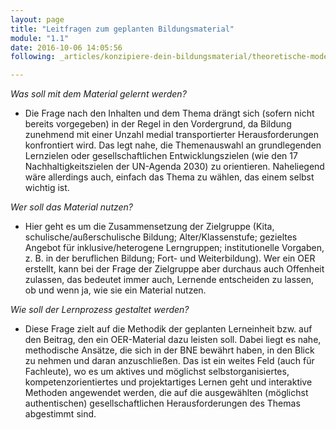 ```yaml
---
layout: page
title: "Leitfragen zum geplanten Bildungsmaterial"
module: "1.1"
date: 2016-10-06 14:05:56
following: _articles/konzipiere-dein-bildungsmaterial/theoretische-modelle.md

---
```



*Was soll mit dem Material gelernt werden?* 
* Die Frage nach den Inhalten und dem Thema drängt sich (sofern nicht bereits vorgegeben) in der Regel in den Vordergrund, da Bildung zunehmend mit einer Unzahl medial transportierter Herausforderungen konfrontiert wird. Das legt nahe, die Themenauswahl an grundlegenden Lernzielen oder gesellschaftlichen Entwicklungszielen (wie den 17 Nachhaltigkeitszielen der UN-Agenda 2030) zu orientieren. Naheliegend wäre allerdings auch, einfach das Thema zu wählen, das einem selbst wichtig ist. 

*Wer soll das Material nutzen?*
* Hier geht es um die Zusammensetzung der Zielgruppe (Kita, schulische/außerschulische Bildung; Alter/Klassenstufe; gezieltes Angebot für inklusive/heterogene Lerngruppen; institutionelle Vorgaben, z. B. in der beruflichen Bildung; Fort- und Weiterbildung). Wer ein OER erstellt, kann bei der Frage der Zielgruppe aber durchaus auch Offenheit zulassen, das bedeutet immer auch, Lernende entscheiden zu lassen, ob und wenn ja, wie sie ein Material nutzen.

*Wie soll der Lernprozess gestaltet werden?*
* Diese Frage zielt auf die Methodik der geplanten Lerneinheit bzw. auf den Beitrag, den ein OER-Material dazu leisten soll. Dabei liegt es nahe, methodische Ansätze, die sich in der BNE bewährt haben, in den Blick zu nehmen und daran anzuschließen. Das ist ein weites Feld (auch für Fachleute), wo es um aktives und möglichst selbstorganisiertes, kompetenzorientiertes und projektartiges Lernen geht und interaktive Methoden angewendet werden, die auf die ausgewählten (möglichst authentischen) gesellschaftlichen Herausforderungen des Themas abgestimmt sind.
